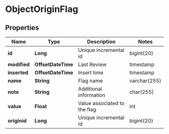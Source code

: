 

# ObjectOriginFlag


## Properties

| Name | Type | Description | Notes |
|------------ | ------------- | ------------- | -------------|
|**id** | **Long** | Unique incremental id | bigint(20) |  [optional] [readonly] |
|**modified** | **OffsetDateTime** | Last Review | timestamp |  [optional] [readonly] |
|**inserted** | **OffsetDateTime** | Insert time | timestamp |  [optional] [readonly] |
|**name** | **String** | Flag name | varchar(255) |  [optional] |
|**note** | **String** | Additional information | char(255) |  [optional] |
|**value** | **Float** | Value associated to the flag | int |  [optional] |
|**originid** | **Long** | Unique incremental id | bigint(20) |  [optional] |



